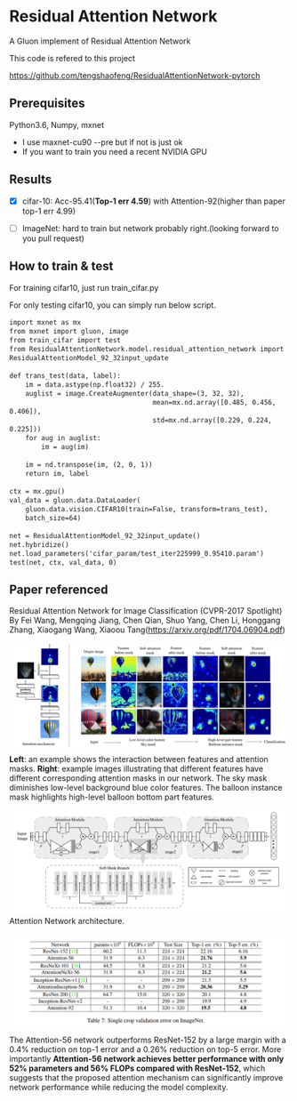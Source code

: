 # Residual Attention Network 

A Gluon implement of Residual Attention Network

This code is refered to this project

https://github.com/tengshaofeng/ResidualAttentionNetwork-pytorch

## Prerequisites

Python3.6, Numpy, mxnet
- I use maxnet-cu90 --pre but if not is just ok
- If you want to train you need a recent NVIDIA GPU

## Results
- [x] cifar-10: Acc-95.41(**Top-1 err 4.59**) with Attention-92(higher than paper top-1 err 4.99)
- [ ] ImageNet: hard to train but network probably right.(looking forward to you pull request)



## How to train & test
For training cifar10, just run train_cifar.py

For only testing cifar10, you can simply run below script.
```pthon
import mxnet as mx
from mxnet import gluon, image
from train_cifar import test
from ResidualAttentionNetwork.model.residual_attention_network import ResidualAttentionModel_92_32input_update

def trans_test(data, label):
    im = data.astype(np.float32) / 255.
    auglist = image.CreateAugmenter(data_shape=(3, 32, 32),
                                    mean=mx.nd.array([0.485, 0.456, 0.406]),
                                    std=mx.nd.array([0.229, 0.224, 0.225]))
    for aug in auglist:
        im = aug(im)

    im = nd.transpose(im, (2, 0, 1))
    return im, label

ctx = mx.gpu()
val_data = gluon.data.DataLoader(
    gluon.data.vision.CIFAR10(train=False, transform=trans_test),
    batch_size=64)

net = ResidualAttentionModel_92_32input_update()
net.hybridize()
net.load_parameters('cifar_param/test_iter225999_0.95410.param')
test(net, ctx, val_data, 0)
```

## Paper referenced
Residual Attention Network for Image Classification (CVPR-2017 Spotlight) By Fei Wang, Mengqing Jiang, Chen Qian, Shuo Yang, Chen Li, Honggang Zhang, Xiaogang Wang, Xiaoou Tang(https://arxiv.org/pdf/1704.06904.pdf)

![1](imgs/Figure1.png)
**Left**: an example shows the interaction between features and attention masks. **Right**: example images illustrating that different features have different corresponding attention masks in our network. The sky mask diminishes low-level background blue color features. The balloon instance mask highlights high-level balloon bottom part features.
</br>

![2](imgs/Figure2.png)
Attention Network architecture.
</br>

![3](imgs/Figure3.png)

The Attention-56 network outperforms ResNet-152 by a large margin with a 0.4% reduction on top-1 error and a 0.26% reduction on top-5 error. More importantly **Attention-56 network achieves better performance with only 52% parameters and 56% FLOPs compared with ResNet-152**, which suggests that the proposed attention mechanism can significantly improve network performance while reducing the model complexity.

